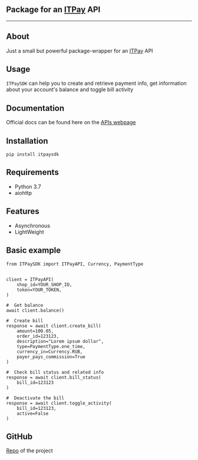 ## Package for an [ITPay](https://itpay.app) API
___

## About
Just a small but powerful package-wrapper for an [ITPay](https://itpay.app) API

## Usage
`ITPaySDK` can help you to create and retrieve payment info, get information about your account's balance and toggle bill activity

## Documentation
Official docs can be found here on the [APIs webpage](https://itpay.app/merchant/api/)

## Installation
`pip install itpaysdk`

## Requirements
- Python 3.7
- aiohttp

## Features
- Asynchronous
- LightWeight

## Basic example
```
from ITPaySDK import ITPayAPI, Currency, PaymentType


client = ITPayAPI(
    shop_id=YOUR_SHOP_ID, 
    token=YOUR_TOKEN,
)

#  Get balance
await client.balance()

#  Create bill
response = await client.create_bill(
    amount=100.05,
    order_id=123123,
    description="Lorem ipsum dollar",
    type=PaymentType.one_time,
    currency_in=Currency.RUB,
    payer_pays_commission=True
) 

#  Check bill status and related info
response = await client.bill_status(
    bill_id=123123
)

#  Deactivate the bill
response = await client.toggle_activity(
    bill_id=123123,
    active=False
)
```

## GitHub

[Repo](https://github.com/JMURv/ITPaySDK/tree/main) of the project
